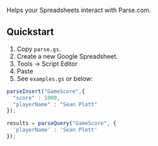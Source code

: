 Helps your Spreadsheets interact with Parse.com.

## Quickstart

1. Copy `parse.gs`.
2. Create a new Google Spreadsheet.
3. Tools -> Script Editor
4. Paste
5. See `examples.gs` or below:

```javascript
parseInsert("GameScore",{
  "score" : 1000,
  "playerName" : "Sean Plott"
});

results = parseQuery("GameScore", {
  'playerName' : 'Sean Plott'
});
```